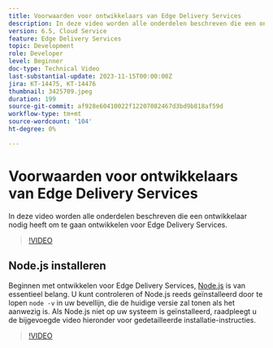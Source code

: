 ```yaml
---
title: Voorwaarden voor ontwikkelaars van Edge Delivery Services
description: In deze video worden alle onderdelen beschreven die een ontwikkelaar nodig heeft om te gaan ontwikkelen voor Edge Delivery Services.
version: 6.5, Cloud Service
feature: Edge Delivery Services
topic: Development
role: Developer
level: Beginner
doc-type: Technical Video
last-substantial-update: 2023-11-15T00:00:00Z
jira: KT-14475, KT-14476
thumbnail: 3425709.jpeg
duration: 199
source-git-commit: af928e60410022f12207082467d3bd9b818af59d
workflow-type: tm+mt
source-wordcount: '104'
ht-degree: 0%

---
```



# Voorwaarden voor ontwikkelaars van Edge Delivery Services

In deze video worden alle onderdelen beschreven die een ontwikkelaar nodig heeft om te gaan ontwikkelen voor Edge Delivery Services.

>[!VIDEO](https://video.tv.adobe.com/v/3425709/?learn=on)

## Node.js installeren

Beginnen met ontwikkelen voor Edge Delivery Services, [Node.js](https://nodejs.org) is van essentieel belang. U kunt controleren of Node.js reeds geïnstalleerd door te lopen `node -v` in uw bevellijn, die de huidige versie zal tonen als het aanwezig is. Als Node.js niet op uw systeem is geïnstalleerd, raadpleegt u de bijgevoegde video hieronder voor gedetailleerde installatie-instructies.

>[!VIDEO](https://video.tv.adobe.com/v/3425710/?learn=on)
